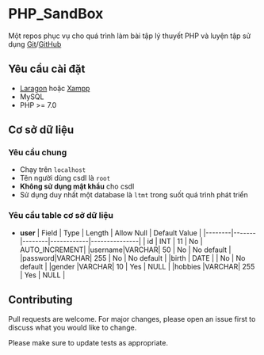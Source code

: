 # PHP_SandBox
Một repos phục vụ cho quá trình làm bài tập lý thuyết PHP và luyện tập sử dụng [Git](https://git-scm.com/)/[GitHub](https://github.com/)

## Yêu cầu cài đặt
- [Laragon](https://laragon.org/) hoặc [Xampp](https://www.apachefriends.org/download.html)
- MySQL
- PHP >= 7.0
## Cơ sở dữ liệu
### Yêu cầu chung
- Chạy trên `localhost`
- Tên người dùng csdl là `root`
- **Không sử dụng mật khẩu** cho csdl
- Sử dụng duy nhất một database là `ltmt` trong suốt quá trình phát triển
### Yêu cầu table cơ sở dữ liệu
- **user**
| Field  |  Type | Length | Allow Null | Default Value |
|--------|-------|--------|------------|---------------|
|  id    |  INT  |  11    |    No      | AUTO_INCREMENT|
|username|VARCHAR|  50    |    No      |   No default  |
|password|VARCHAR|  255   |    No      |   No default  |
|birth   | DATE  |        |    No      |   No default  |
|gender  |VARCHAR|  10    |    Yes     |   NULL        |
|hobbies |VARCHAR|  255   |    Yes     |   NULL        |

## Contributing
Pull requests are welcome. For major changes, please open an issue first to discuss what you would like to change.

Please make sure to update tests as appropriate.